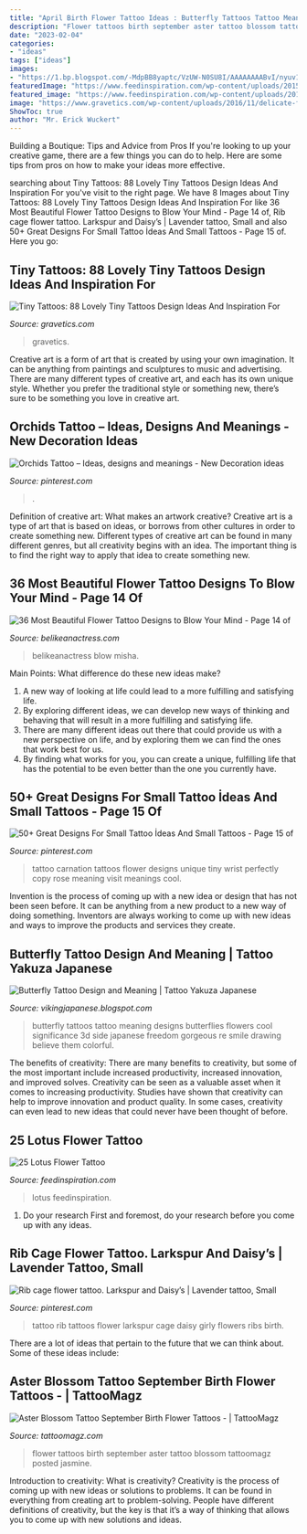 ```yaml
---
title: "April Birth Flower Tattoo Ideas : Butterfly Tattoos Tattoo Meaning Designs Butterflies Flowers Cool Significance 3d Side Japanese Freedom Gorgeous Re Smile Drawing Believe Them Colorful"
description: "Flower tattoos birth september aster tattoo blossom tattoomagz posted jasmine"
date: "2023-02-04"
categories:
- "ideas"
tags: ["ideas"]
images:
- "https://1.bp.blogspot.com/-MdpBB8yaptc/VzUW-N0SU8I/AAAAAAAABvI/nyuv1k8CoToYk3gqgnbIB7vzQaji90EFgCLcB/s1600/Butterfly-Tattoo-Design-and-Meaning-7.jpg"
featuredImage: "https://www.feedinspiration.com/wp-content/uploads/2015/04/Blue-Lotus-Flower-Tattoo.jpg"
featured_image: "https://www.feedinspiration.com/wp-content/uploads/2015/04/Blue-Lotus-Flower-Tattoo.jpg"
image: "https://www.gravetics.com/wp-content/uploads/2016/11/delicate-floral-work.jpg"
ShowToc: true
author: "Mr. Erick Wuckert"
---
```



Building a Boutique: Tips and Advice from Pros
If you're looking to up your creative game, there are a few things you can do to help. Here are some tips from pros on how to make your ideas more effective.

	

		
searching about Tiny Tattoos: 88 Lovely Tiny Tattoos Design Ideas And Inspiration For you've visit to the right page. We have 8 Images about Tiny Tattoos: 88 Lovely Tiny Tattoos Design Ideas And Inspiration For like 36 Most Beautiful Flower Tattoo Designs to Blow Your Mind - Page 14 of, Rib cage flower tattoo. Larkspur and Daisy’s | Lavender tattoo, Small and also 50+ Great Designs For Small Tattoo İdeas And Small Tattoos - Page 15 of. Here you go:
		
    
## Tiny Tattoos: 88 Lovely Tiny Tattoos Design Ideas And Inspiration For

<img loading=lazy src="https://www.gravetics.com/wp-content/uploads/2016/11/delicate-floral-work.jpg" onerror="this.onerror=null;this.src='https://tse1.mm.bing.net/th?id=OIP.tMYyBpL89QBnvTASNW-eAgHaHZ&amp;pid=15.1';" alt="Tiny Tattoos: 88 Lovely Tiny Tattoos Design Ideas And Inspiration For">

_Source: gravetics.com_

>gravetics. 

	

Creative art is a form of art that is created by using your own imagination. It can be anything from paintings and sculptures to music and advertising. There are many different types of creative art, and each has its own unique style. Whether you prefer the traditional style or something new, there’s sure to be something you love in creative art.

    
## Orchids Tattoo – Ideas, Designs And Meanings - New Decoration Ideas

<img loading=lazy src="https://i.pinimg.com/736x/76/1f/1b/761f1bc5797ec671239f5921afd0f606.jpg" onerror="this.onerror=null;this.src='https://tse2.mm.bing.net/th?id=OIP.QuriwhXBDE7Z5PmaPRsxgwHaJ3&amp;pid=15.1';" alt="Orchids Tattoo – Ideas, designs and meanings - New Decoration ideas">

_Source: pinterest.com_

>. 

	

Definition of creative art: What makes an artwork creative?
Creative art is a type of art that is based on ideas, or borrows from other cultures in order to create something new. 
Different types of creative art can be found in many different genres, but all creativity begins with an idea. The important thing is to find the right way to apply that idea to create something new.

    
## 36 Most Beautiful Flower Tattoo Designs To Blow Your Mind - Page 14 Of

<img loading=lazy src="https://www.belikeanactress.com/wp-content/uploads/2019/04/misha.tattoo_54513638_285725219022545_6565596648113750992_n.jpg" onerror="this.onerror=null;this.src='https://tse1.mm.bing.net/th?id=OIP.GuNSvHcQ0Lh2MfaalLOvawHaLJ&amp;pid=15.1';" alt="36 Most Beautiful Flower Tattoo Designs to Blow Your Mind - Page 14 of">

_Source: belikeanactress.com_

>belikeanactress blow misha. 

	

Main Points: What difference do these new ideas make?
1. A new way of looking at life could lead to a more fulfilling and satisfying life.
2. By exploring different ideas, we can develop new ways of thinking and behaving that will result in a more fulfilling and satisfying life.
3. There are many different ideas out there that could provide us with a new perspective on life, and by exploring them we can find the ones that work best for us.
4. By finding what works for you, you can create a unique, fulfilling life that has the potential to be even better than the one you currently have.

    
## 50+ Great Designs For Small Tattoo İdeas And Small Tattoos - Page 15 Of

<img loading=lazy src="https://i.pinimg.com/736x/c2/00/14/c2001414495ff1349446c862dac1ae1a.jpg" onerror="this.onerror=null;this.src='https://tse2.mm.bing.net/th?id=OIP.v_ligUugMMIyfrBGwhx-mQAAAA&amp;pid=15.1';" alt="50+ Great Designs For Small Tattoo İdeas And Small Tattoos - Page 15 of">

_Source: pinterest.com_

>tattoo carnation tattoos flower designs unique tiny wrist perfectly copy rose meaning visit meanings cool. 

	

Invention is the process of coming up with a new idea or design that has not been seen before. It can be anything from a new product to a new way of doing something. Inventors are always working to come up with new ideas and ways to improve the products and services they create.

    
## Butterfly Tattoo Design And Meaning | Tattoo Yakuza Japanese

<img loading=lazy src="https://1.bp.blogspot.com/-MdpBB8yaptc/VzUW-N0SU8I/AAAAAAAABvI/nyuv1k8CoToYk3gqgnbIB7vzQaji90EFgCLcB/s1600/Butterfly-Tattoo-Design-and-Meaning-7.jpg" onerror="this.onerror=null;this.src='https://tse3.mm.bing.net/th?id=OIP.WZwU2RY5CoPo4LrM-9mBeQHaJ4&amp;pid=15.1';" alt="Butterfly Tattoo Design and Meaning | Tattoo Yakuza Japanese">

_Source: vikingjapanese.blogspot.com_

>butterfly tattoos tattoo meaning designs butterflies flowers cool significance 3d side japanese freedom gorgeous re smile drawing believe them colorful. 

	

The benefits of creativity: There are many benefits to creativity, but some of the most important include increased productivity, increased innovation, and improved solves.
Creativity can be seen as a valuable asset when it comes to increasing productivity. Studies have shown that creativity can help to improve innovation and product quality. In some cases, creativity can even lead to new ideas that could never have been thought of before.

    
## 25 Lotus Flower Tattoo

<img loading=lazy src="https://www.feedinspiration.com/wp-content/uploads/2015/04/Blue-Lotus-Flower-Tattoo.jpg" onerror="this.onerror=null;this.src='https://tse3.mm.bing.net/th?id=OIP.el98p8q1zKN9qny22j6DkQHaJ4&amp;pid=15.1';" alt="25 Lotus Flower Tattoo">

_Source: feedinspiration.com_

>lotus feedinspiration. 

	

1. Do your research First and foremost, do your research before you come up with any ideas.

    
## Rib Cage Flower Tattoo. Larkspur And Daisy’s | Lavender Tattoo, Small

<img loading=lazy src="https://i.pinimg.com/originals/00/11/21/001121089900f66482498b63bf248263.jpg" onerror="this.onerror=null;this.src='https://tse3.mm.bing.net/th?id=OIP.auMod7Km00qoWPnzVuPYwQHaJ4&amp;pid=15.1';" alt="Rib cage flower tattoo. Larkspur and Daisy’s | Lavender tattoo, Small">

_Source: pinterest.com_

>tattoo rib tattoos flower larkspur cage daisy girly flowers ribs birth. 

	

There are a lot of ideas that pertain to the future that we can think about. Some of these ideas include: 

    
## Aster Blossom Tattoo September Birth Flower Tattoos - | TattooMagz

<img loading=lazy src="https://tattoomagz.com/wp-content/uploads/september-birth-flower-tattoos-erica-nicoles-page-20-something-bloggers-64406.jpg" onerror="this.onerror=null;this.src='https://tse3.mm.bing.net/th?id=OIP.U2JadCNEuAoIgFegIkpDQgHaJ4&amp;pid=15.1';" alt="Aster Blossom Tattoo September Birth Flower Tattoos - | TattooMagz">

_Source: tattoomagz.com_

>flower tattoos birth september aster tattoo blossom tattoomagz posted jasmine. 

	

Introduction to creativity: What is creativity?
Creativity is the process of coming up with new ideas or solutions to problems. It can be found in everything from creating art to problem-solving. People have different definitions of creativity, but the key is that it’s a way of thinking that allows you to come up with new solutions and ideas.

